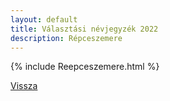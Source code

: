 ```yaml
---
layout: default
title: Választási névjegyzék 2022
description: Répceszemere
---
```


{% include Reepceszemere.html %}

[Vissza](./)